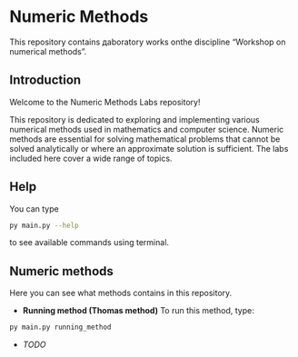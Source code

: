 # Numeric Methods

This repository contains дaboratory works onthe discipline 
“Workshop on numerical methods”.

## Introduction

Welcome to the Numeric Methods Labs repository!

This repository is dedicated to exploring and implementing various numerical methods used in mathematics and computer science. Numeric methods are essential for solving mathematical problems that cannot be solved analytically or where an approximate solution is sufficient. The labs included here cover a wide range of topics.

## Help
You can type
```bash
py main.py --help
```

to see available commands using terminal.

## Numeric methods

Here you can see what methods contains in this repository.

- **Running method (Thomas method)**
To run this method, type:
```bash
py main.py running_method
```
- *TODO*